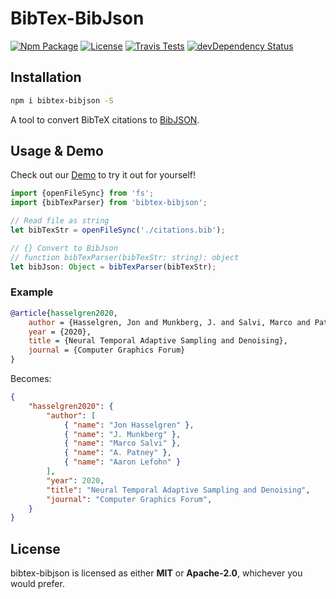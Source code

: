 # BibTex-BibJson

[![Npm Package][npm-img]][npm-url]
[![License][license-img]][license-url]
[![Travis Tests][travis-img]][travis-url]
[![devDependency Status][david-dev-img]][david-dev-url]

## Installation

```bash
npm i bibtex-bibjson -S
```

A tool to convert BibTeX citations to [BibJSON](http://okfnlabs.org/bibjson/).

## Usage & Demo

Check out our [Demo](https://codepen.io/alaingalvan/pen/agjaLo) to try it out for yourself!

```ts
import {openFileSync} from 'fs';
import {bibTexParser} from 'bibtex-bibjson';

// Read file as string
let bibTexStr = openFileSync('./citations.bib');

// {} Convert to BibJson
// function bibTexParser(bibTexStr: string): object
let bibJson: Object = bibTexParser(bibTexStr);
```

### Example

```bib
@article{hasselgren2020,
    author = {Hasselgren, Jon and Munkberg, J. and Salvi, Marco and Patney, A. and Lefohn, Aaron},
    year = {2020},
    title = {Neural Temporal Adaptive Sampling and Denoising},
    journal = {Computer Graphics Forum}
}
```

Becomes:

```json
{
    "hasselgren2020": {
        "author": [
            { "name": "Jon Hasselgren" },
            { "name": "J. Munkberg" },
            { "name": "Marco Salvi" },
            { "name": "A. Patney" },
            { "name": "Aaron Lefohn" }
        ],
        "year": 2020,
        "title": "Neural Temporal Adaptive Sampling and Denoising",
        "journal": "Computer Graphics Forum",
    }
}
```

## License

bibtex-bibjson is licensed as either **MIT** or **Apache-2.0**, whichever you would prefer.

[cmake-img]: https://img.shields.io/badge/cmake-3.6-1f9948.svg?style=flat-square
[cmake-url]: https://cmake.org/
[license-img]: https://img.shields.io/:license-mit-blue.svg?style=flat-square
[license-url]: https://opensource.org/licenses/MIT
[travis-img]: https://img.shields.io/travis/com/plus1tv/bibtex-bibjson?style=flat-square
[travis-url]: https://www.travis-ci.com/github/plus1tv/bibtex-bibjson
[npm-img]: https://img.shields.io/npm/v/bibtex-bibjson.svg?style=flat-square
[npm-url]: http://npm.im/bibtex-bibjson
[npm-download-img]: https://img.shields.io/npm/dm/bibtex-bibjson.svg?style=flat-square
[david-url]: https://david-dm.org/plus1tv/bibtex-bibjson
[david-img]: https://david-dm.org/plus1tv/bibtex-bibjson.svg?style=flat-square
[david-dev-url]: https://david-dm.org/plus1tv/bibtex-bibjson#info=devDependencies
[david-dev-img]: https://david-dm.org/plus1tv/bibtex-bibjson/dev-status.svg?&style=flat-square
[codecov-img]: https://img.shields.io/codecov/c/github/plus1tv/bibtex-bibjson.svg?style=flat-square
[codecov-url]: https://codecov.io/gh/plus1tv/bibtex-bibjson
